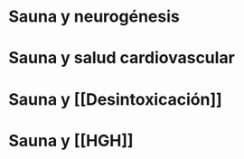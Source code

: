 

# Sauna y neurogénesis

# Sauna y salud cardiovascular

# Sauna y [[Desintoxicación]]

# Sauna y [[HGH]]

